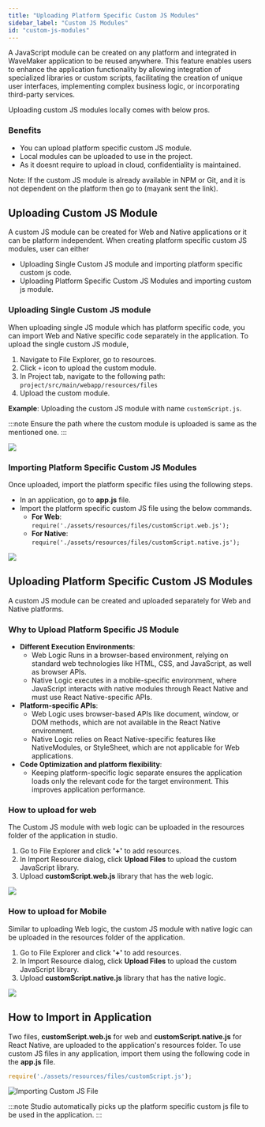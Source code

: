 ```yaml
---
title: "Uploading Platform Specific Custom JS Modules"
sidebar_label: "Custom JS Modules"
id: "custom-js-modules"
---
```


A JavaScript module can be created on any platform and integrated in WaveMaker application to be reused anywhere. This feature enables users to enhance the application functionality by allowing integration of specialized libraries or custom scripts, facilitating the creation of unique user interfaces, implementing complex business logic, or incorporating third-party services.

Uploading custom JS modules locally comes with below pros.

### Benefits

- You can upload platform specific custom JS module.
- Local modules can be uploaded to use in the project.
- As it doesnt require to upload in cloud, confidentiality is maintained. 


Note: If the custom JS module is already available in NPM or Git, and it is not dependent on the platform then go to (mayank sent the link).

## Uploading Custom JS Module

A custom JS module can be created for Web and Native applications or it can be platform independent. When creating platform specific custom JS modules, user can either

- Uploading Single Custom JS module and importing platform specific custom js code.
- Uploading Platform Specific Custom JS Modules and importing custom js module.


### Uploading Single Custom JS module

When uploading single JS module which has platform specific code, you can import Web and Native specific code separately in the application. To upload the single custom JS module, 

1. Navigate to File Explorer, go to resources.
2. Click `+` icon to upload the custom module.
3. In Project tab, navigate to the following path: `project/src/main/webapp/resources/files`
4. Upload the custom module.

**Example**: Uploading the custom JS module with name `customScript.js`.

:::note
Ensure the path where the custom module is uploaded is same as the mentioned one.
:::

![](/learn/assets/single-js-module.png)

### Importing Platform Specific Custom JS Modules

Once uploaded, import the platform specific files using the following steps.

- In an application, go to **app.js** file.
- Import the platform specific custom JS file using the below commands.
  - **For Web**: `require('./assets/resources/files/customScript.web.js');`
  - **For Native**: `require('./assets/resources/files/customScript.native.js');`


![](/learn/assets/importing-single-custom-module.png)

## Uploading Platform Specific Custom JS Modules

A custom JS module can be created and uploaded separately for Web and Native platforms.

### Why to Upload Platform Specific JS Module

- **Different Execution Environments**: 
  - Web Logic Runs in a browser-based environment, relying on standard web technologies like HTML, CSS, and JavaScript, as well as browser APIs.
  - Native Logic executes in a mobile-specific environment, where JavaScript interacts with native modules through React Native and must use React Native-specific APIs.
- **Platform-specific APIs**:
  - Web Logic uses browser-based APIs like document, window, or DOM methods, which are not available in the React Native environment.
  - Native Logic relies on React Native-specific features like NativeModules, or StyleSheet, which are not applicable for Web applications.
- **Code Optimization and platform flexibility**: 
  - Keeping platform-specific logic separate ensures the application loads only the relevant code for the target environment. This improves application performance.

### How to upload for web

The Custom JS module with web logic can be uploaded in the resources folder of the application in studio.

1. Go to File Explorer and click **'+'** to add resources.
2. In Import Resource dialog, click **Upload Files** to upload the custom JavaScript library.
3. Upload **customScript.web.js** library that has the web logic.

![](/learn/assets/web-js-module.png)

### How to upload for Mobile

Similar to uploading Web logic, the custom JS module with native logic can be uploaded in the resources folder of the application.

1. Go to File Explorer and click **'+'** to add resources.
2. In Import Resource dialog, click **Upload Files** to upload the custom JavaScript library.
3. Upload **customScript.native.js** library that has the native logic.

![](/learn/assets/native-js-module.png)

## How to Import in Application

Two files, **customScript.web.js** for web and **customScript.native.js** for React Native, are uploaded to the application's resources folder. To use custom JS files in any application, import them using the following code in the **app.js** file.


```JavaScript
require('./assets/resources/files/customScript.js');
```

![Importing Custom JS File](/learn/assets/importing-custom-js-file.png)

:::note
Studio automatically picks up the platform specific custom js file to be used in the application.
:::

































